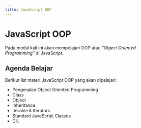 ```yaml
---
title: JavaScript OOP
---
```


# JavaScript OOP

Pada modul kali ini akan mempelajari OOP atau _"Object Oriented Programming"_ di JavaScript. 

## Agenda Belajar

Berikut list materi JavaScript OOP yang akan dipelajari:

- Pengenalan Object Oriented Programming
- Class
- Object
- Inheritance
- Iterable & Iterators
- Standard JavaScript Classes
- Dll.